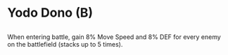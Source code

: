 # Yodo Dono (B)

## 

When entering battle, gain 8% Move Speed and 8% DEF for every enemy on the battlefield (stacks up to 5 times).